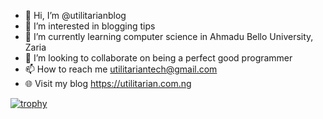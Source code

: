 - 👋 Hi, I’m @utilitarianblog
- 👀 I’m interested in blogging tips
- 🌱 I’m currently learning computer science in Ahmadu Bello University, Zaria 
- 💞️ I’m looking to collaborate on being a perfect good programmer 
- 📫 How to reach me utilitariantech@gmail.com
- 🌐 Visit my blog https://utilitarian.com.ng

[![trophy](https://github-profile-trophy.vercel.app/?username=utilitarianblog&theme=flat)](https://github.com/ryo-ma/github-profile-trophy)
<!---
utilitarianblog/utilitarianblog is a ✨ special ✨ repository because its `README.md` (this file) appears on your GitHub profile.
You can click the Preview link to take a look at your changes.
--->
